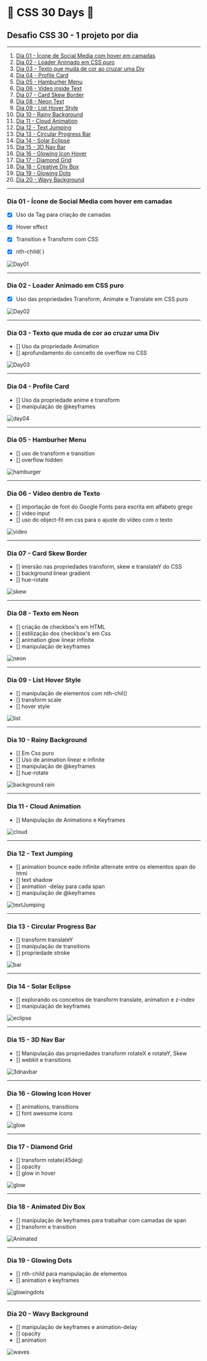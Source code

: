 # 🚀 CSS 30 Days 🚀
## Desafio CSS 30 - 1 projeto por dia

---

1. [Dia 01 - Ícone de Social Media com hover em camadas](https://github.com/claudimf/css_30_days/tree/main/01_day%20-%20CSS%203D%20Layered%20Social%20Media%20Icon%20Hover%20Effects)
2. [Dia 02 - Loader Animado em CSS puro](https://github.com/claudimf/css_30_days/tree/main/02_Day_Animate%20Loader)
3. [Dia 03 - Texto que muda de cor ao cruzar uma Div]()
4. [Dia 04 - Profile Card]()
5. [Dia 05 - Hamburher Menu]()
6. [Dia 06 - Video inside Text]()
7. [Dia 07 - Card Skew Border]()
8. [Dia 08 - Neon Text]()
9. [Dia 09 - List Hover Style]()
10. [Dia 10 - Rainy Background]()
11. [Dia 11 - Cloud Animation]()
12. [Dia 12 - Text Jumping]()
13. [Dia 13 - Circular Progress Bar]()
14. [Dia 14 - Solar Eclipse]()
15. [Dia 15 - 3D Nav Bar]()
16. [Dia 16 - Glowing Icon Hover]()
17. [Dia 17 - Diamond Grid]()
18. [Dia 18 - Creative Div Box]()
19. [Dia 19 - Glowing Dots]()
20. [Dia 20 - Wavy Background]()

---

### Dia 01 - Ícone de Social Media com hover em camadas

- [x] Uso da Tag <span> para criação de camadas
- [x] Hover effect
- [x] Transition e Transform com CSS
- [x] nth-child( )


 ![Day01](https://raw.githubusercontent.com/claudimf/css_30_days/main/01_day%20-%20CSS%203D%20Layered%20Social%20Media%20Icon%20Hover%20Effects/01.gif)

---

### Dia 02 - Loader Animado em CSS puro

- [x] Uso das propriedades Transform, Animate e Translate em CSS puro


 ![Day02](https://raw.githubusercontent.com/claudimf/css_30_days/main/02_Day_Animate%20Loader/02.gif)

---

### Dia 03 - Texto que muda de cor ao cruzar uma Div

- [] Uso da propriedade Animation
- [] aprofundamento do conceito de overflow no CSS


![Day03]()

---

### Dia 04 - Profile Card

- [] Uso da propriedade anime e transform
- [] manipulação de @keyframes


![day04]()

---

### Dia 05 - Hamburher Menu

- [] uso de transform e transition
- [] overflow hidden  


![hamburger]()

---

### Dia 06 - Vídeo dentro de Texto

- [] importação de font do Google Fonts para escrita em alfabeto grego
- [] video input
- [] uso do object-fit em css para o ajuste do vídeo com o texto


![video]()

---

### Dia 07 - Card Skew Border

- [] imersão nas propriedades transform, skew e translateY do CSS
- [] background linear gradient
- [] hue-rotate


![skew]()

---

### Dia 08 - Texto em Neon

- [] criação de checkbox's em HTML
- [] estilização dos checkbox's em Css
- [] animation glow linear infinite
- [] manipulação de keyframes


![neon]()

---

### Dia 09 - List Hover Style

- [] manipulação de elementos com nth-chil()
- [] transform scale
- [] hover style

![list]()

---

### Dia 10 - Rainy Background

- [] Em Css puro
- [] Uso de animation linear e infinite
- [] manipulação de @keyframes
- [] hue-rotate

![background rain]()

---

### Dia 11 - Cloud Animation

- [] Manipulação de Animations e Keyframes

![cloud]()

---

### Dia 12 - Text Jumping

- [] animation bounce eade infinite alternate entre os elementos span do html
- [] text shadow
- [] animation -delay para cada span
- [] manipulação de @keyframes

![textJumping]()

---

### Dia 13 - Circular Progress Bar

- [] transform translateY
- [] manipulação de transitions
- [] propriedade stroke

![bar]()

---

### Dia 14 - Solar Eclipse

- [] explorando os conceitos de transform translate, animation e z-index
- [] manipulação de keyframes

![eclipse]()

---

### Dia 15 - 3D Nav Bar

- [] Manipulação das propriedades transform rotateX e rotateY, Skew
- [] webkit e transitions

![3dnavbar]()

---

### Dia 16 - Glowing Icon Hover

- [] animations, transitions
- [] font awesome icons

![glow]()

---

### Dia 17 - Diamond Grid

- [] transform rotate(45deg)
- [] opacity
- [] glow in hover

![glow]()

---

### Dia 18 - Animated Div Box

- [] manipulação de keyframes para trabalhar com camadas de span
- [] transform e transition

![Animated]()

---

### Dia 19 - Glowing Dots

- [] nth-child para manipulação de elementos
- [] animation e keyframes

![glowingdots]()

---

### Dia 20 - Wavy Background

- [] manipulação de keyframes e animation-delay
- [] opacity
- [] animation

![waves]()
